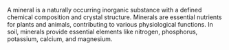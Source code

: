 A mineral is a naturally occurring inorganic substance with a defined chemical composition and crystal structure. Minerals are essential nutrients for plants and animals, contributing to various physiological functions. In soil, minerals provide essential elements like nitrogen, phosphorus, potassium, calcium, and magnesium.